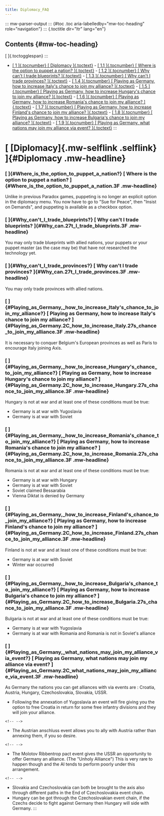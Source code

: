 ```yaml
---
title: Diplomacy_FAQ
---
```


::: mw-parser-output
::: {#toc .toc aria-labelledby="mw-toc-heading" role="navigation"}
::: {.toctitle dir="ltr" lang="en"}

## Contents {#mw-toc-heading}

[ ]{.toctogglespan}
:::

- [[ 1 ]{.tocnumber} [ Diplomacy ]{.toctext}](#Diplomacy) - [[ 1.1 ]{.tocnumber} [ Where is the option to puppet a nation?
  ]{.toctext}](#Where_is_the_option_to_puppet_a_nation.3F) - [[ 1.2 ]{.tocnumber} [ Why can\'t I trade blueprints?
  ]{.toctext}](#Why_can.27t_I_trade_blueprints.3F) - [[ 1.3 ]{.tocnumber} [ Why can\'t I trade provinces?
  ]{.toctext}](#Why_can.27t_I_trade_provinces.3F) - [[ 1.4 ]{.tocnumber} [ Playing as Germany, how to increase
  Italy\'s chance to join my alliance?
  ]{.toctext}](#Playing_as_Germany.2C_how_to_increase_Italy.27s_chance_to_join_my_alliance.3F) - [[ 1.5 ]{.tocnumber} [ Playing as Germany, how to increase
  Hungary\'s chance to join my alliance?
  ]{.toctext}](#Playing_as_Germany.2C_how_to_increase_Hungary.27s_chance_to_join_my_alliance.3F) - [[ 1.6 ]{.tocnumber} [ Playing as Germany, how to increase
  Romania\'s chance to join my alliance?
  ]{.toctext}](#Playing_as_Germany.2C_how_to_increase_Romania.27s_chance_to_join_my_alliance.3F) - [[ 1.7 ]{.tocnumber} [ Playing as Germany, how to increase
  Finland\'s chance to join my alliance?
  ]{.toctext}](#Playing_as_Germany.2C_how_to_increase_Finland.27s_chance_to_join_my_alliance.3F) - [[ 1.8 ]{.tocnumber} [ Playing as Germany, how to increase
  Bulgaria\'s chance to join my alliance?
  ]{.toctext}](#Playing_as_Germany.2C_how_to_increase_Bulgaria.27s_chance_to_join_my_alliance.3F) - [[ 1.9 ]{.tocnumber} [ Playing as Germany, what nations may join
  my alliance via event?
  ]{.toctext}](#Playing_as_Germany.2C_what_nations_may_join_my_alliance_via_event.3F)
  :::

# [ [Diplomacy]{.mw-selflink .selflink} ]{#Diplomacy .mw-headline}

### [ ]{#Where_is_the_option_to_puppet_a_nation?} [ Where is the option to puppet a nation? ]{#Where_is_the_option_to_puppet_a_nation.3F .mw-headline}

Unlike in previous Paradox games, puppeting is no longer an explicit
option in the diplomacy menu. You now have to go to \"Sue for Peace\",
then \"Insist on Demands\", and puppeting is available as a checkbox
option.

### [ ]{#Why_can't_I_trade_blueprints?} [ Why can\'t I trade blueprints? ]{#Why_can.27t_I_trade_blueprints.3F .mw-headline}

You may only trade blueprints with allied nations, your puppets or your
puppet master (as the case may be) that have not researched the
technology yet.

### [ ]{#Why_can't_I_trade_provinces?} [ Why can\'t I trade provinces? ]{#Why_can.27t_I_trade_provinces.3F .mw-headline}

You may only trade provinces with allied nations.

### [ ]{#Playing_as_Germany,\_how_to_increase_Italy's_chance_to_join_my_alliance?} [ Playing as Germany, how to increase Italy\'s chance to join my alliance? ]{#Playing_as_Germany.2C_how_to_increase_Italy.27s_chance_to_join_my_alliance.3F .mw-headline}

It is necessary to conquer Belgium\'s European provinces as well as
Paris to encourage Italy joining Axis.

### [ ]{#Playing_as_Germany,\_how_to_increase_Hungary's_chance_to_join_my_alliance?} [ Playing as Germany, how to increase Hungary\'s chance to join my alliance? ]{#Playing_as_Germany.2C_how_to_increase_Hungary.27s_chance_to_join_my_alliance.3F .mw-headline}

Hungary is not at war and at least one of these conditions must be true:

- Germany is at war with Yugoslavia
- Germany is at war with Soviet

### [ ]{#Playing_as_Germany,\_how_to_increase_Romania's_chance_to_join_my_alliance?} [ Playing as Germany, how to increase Romania\'s chance to join my alliance? ]{#Playing_as_Germany.2C_how_to_increase_Romania.27s_chance_to_join_my_alliance.3F .mw-headline}

Romania is not at war and at least one of these conditions must be true:

- Germany is at war with Hungary
- Germany is at war with Soviet
- Soviet claimed Bessarabia
- Vienna Diktat is denied by Germany

### [ ]{#Playing_as_Germany,\_how_to_increase_Finland's_chance_to_join_my_alliance?} [ Playing as Germany, how to increase Finland\'s chance to join my alliance? ]{#Playing_as_Germany.2C_how_to_increase_Finland.27s_chance_to_join_my_alliance.3F .mw-headline}

Finland is not at war and at least one of these conditions must be true:

- Germany is at war with Soviet
- Winter war occurred

### [ ]{#Playing_as_Germany,\_how_to_increase_Bulgaria's_chance_to_join_my_alliance?} [ Playing as Germany, how to increase Bulgaria\'s chance to join my alliance? ]{#Playing_as_Germany.2C_how_to_increase_Bulgaria.27s_chance_to_join_my_alliance.3F .mw-headline}

Bulgaria is not at war and at least one of these conditions must be
true:

- Germany is at war with Yugoslavia
- Germany is at war with Romania and Romania is not in Soviet\'s
  alliance

### [ ]{#Playing_as_Germany,\_what_nations_may_join_my_alliance_via_event?} [ Playing as Germany, what nations may join my alliance via event? ]{#Playing_as_Germany.2C_what_nations_may_join_my_alliance_via_event.3F .mw-headline}

As Germany the nations you can get alliances with via events are :
Croatia, Austria, Hungary, Czechoslovakia, Slovakia, USSR.

- Following the annexation of Yugoslavia an event will fire giving you
  the option to free Croatia in return for some free infantry
  divisions and they will join your alliance.

```{=html}
<!-- -->
```

- The Austrian anschluss event allows you to ally with Austria rather
  than annexing them, if you so desire.

```{=html}
<!-- -->
```

- The Molotov Ribbentrop pact event gives the USSR an opportunity to
  offer Germany an alliance. (The \"Unholy Alliance\") This is very
  rare to happen though and the AI tends to perform poorly under this
  arrangement.

```{=html}
<!-- -->
```

- Slovakia and Czechoslovakia can both be brought to the axis also
  through different paths in the End of Czechoslovakia event chain.
- Hungary can be got through the Czechoslovakian event chain, if the
  Czechs decide to fight against Germany then Hungary will side with
  Germany.
  :::
